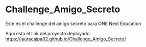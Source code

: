 # Challenge_Amigo_Secreto
Este es el challenge del amigo secreto para ONE Next Education

Aqui esta el link del proyecto deployado: https://lauracaipa02.github.io/Challenge_Amigo_Secreto/
